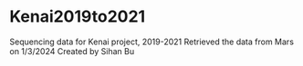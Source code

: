 # Kenai2019to2021
Sequencing data for Kenai project, 2019-2021
Retrieved the data from Mars on 1/3/2024
Created by Sihan Bu
